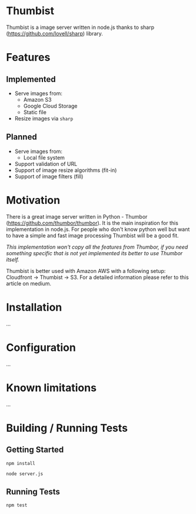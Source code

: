 # Thumbist

Thumbist is a image server written in node.js thanks to sharp (https://github.com/lovell/sharp) library.

# Features

## Implemented

* Serve images from:
    * Amazon S3
    * Google Cloud Storage
    * Static file
* Resize images via `sharp`

## Planned

* Serve images from:
    * Local file system
* Support validation of URL
* Support of image resize algorithms (fit-in)
* Support of image filters (fill)

# Motivation

There is a great image server written in Python - Thumbor (https://github.com/thumbor/thumbor). It 
is the main inspiration for this implementation in node.js. For people who don't know python well
but want to have a simple and fast image processing Thumbist will be a good fit.


_This implementation won't copy all the features from Thumbor, if you need something specific that
is not yet implemented its better to use Thumbor itself._

Thumbist is better used with Amazon AWS with a following setup: Cloudfront -> Thumbist -> S3.
For a detailed information please refer to this article on medium.

# Installation
...

# Configuration
...

# Known limitations
...

# Building / Running Tests

## Getting Started
```
npm install
```

```
node server.js
```

## Running Tests

```
npm test
```